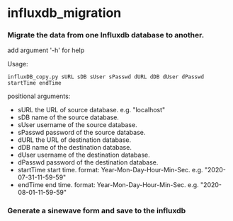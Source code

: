 # influxdb_migration

### Migrate the data from one Influxdb database to another.
add argument '-h' for help

Usage:

```
influxDB_copy.py sURL sDB sUser sPasswd dURL dDB dUser dPasswd startTime endTime
```

positional arguments:
  - sURL        the URL of source database. e.g. "localhost"
  - sDB         name of the source database.
  - sUser       username of the source database.
  - sPasswd     password of the source database.
  - dURL        the URL of destination database.
  - dDB         name of the destination database.
  - dUser       username of the destination database.
  - dPasswd     password of the destination database.
  - startTime   start time. format: Year-Mon-Day-Hour-Min-Sec. e.g. "2020-07-31-11-59-59"
  - endTime     end time. format: Year-Mon-Day-Hour-Min-Sec. e.g. "2020-08-01-11-59-59"

### Generate a sinewave form and save to the influxdb
